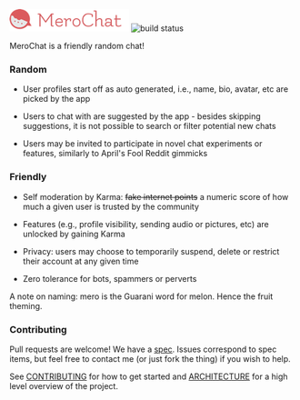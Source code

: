 ![logo](src/Client/media/logo-small.png)  ![build status](https://github.com/merochat/merochat/actions/workflows/CI.yml/badge.svg)

MeroChat is a friendly random chat!

### Random

* User profiles start off as auto generated, i.e., name, bio, avatar, etc are picked by the app

* Users to chat with are suggested by the app - besides skipping suggestions, it is not possible to search or filter potential new chats

* Users may be invited to participate in novel chat experiments or features, similarly to April's Fool Reddit gimmicks

### Friendly

* Self moderation by Karma: ~~fake internet points~~ a numeric score of how much a given user is trusted by the community

* Features (e.g., profile visibility, sending audio or pictures, etc) are unlocked by gaining Karma

* Privacy: users may choose to temporarily suspend, delete or restrict their account at any given time

* Zero tolerance for bots, spammers or perverts

A note on naming: mero is the Guarani word for melon. Hence the fruit theming.

### Contributing

Pull requests are welcome! We have a [spec](docs/README.md). Issues correspond to spec items, but feel free to contact me (or just fork the thing) if you wish to help.

See [CONTRIBUTING](CONTRIBUTING.md) for how to get started and [ARCHITECTURE](ARCHITECTURE.md) for a high level overview of the project.
